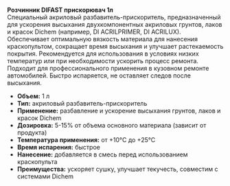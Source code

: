 **Розчинник DIFAST прискорювач 1л**  
Специальный акриловый разбавитель-прискоритель, предназначенный для ускорения высыхания двухкомпонентных акриловых грунтов, лаков и красок Dichem (например, DI ACRILPRIMER, DI ACRILUX). Обеспечивает оптимальную вязкость материала для нанесения краскопультом, сокращает время высыхания и улучшает растекаемость покрытия. Рекомендуется для использования в условиях низких температур или при необходимости ускорить процесс ремонта. Подходит для профессионального применения в кузовном ремонте автомобилей. Быстро испаряется, не оставляет следов после высыхания.

- **Объем:** 1 л  
- **Тип:** акриловый разбавитель-прискоритель  
- **Применение:** разбавление и ускорение высыхания грунтов, лаков и красок Dichem  
- **Дозировка:** 5-15% от объема основного материала (зависит от продукта)  
- **Температура применения:** от +10°C до +25°C  
- **Время испарения:** быстрое  
- **Нанесение:** добавляется в смесь перед использованием краскопульта  
- **Преимущества:** ускоряет сушку, улучшает текучесть, совместим с системами Dichem